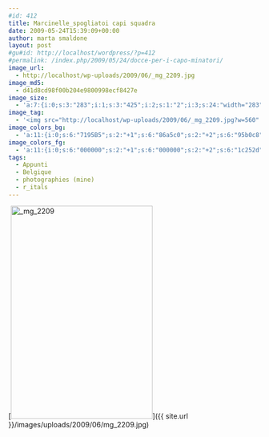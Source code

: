 ```yaml
---
#id: 412
title: Marcinelle_spogliatoi capi squadra
date: 2009-05-24T15:39:09+00:00
author: marta smaldone
layout: post
#gu#id: http://localhost/wordpress/?p=412
#permalink: /index.php/2009/05/24/docce-per-i-capo-minatori/
image_url:
  - http://localhost/wp-uploads/2009/06/_mg_2209.jpg
image_md5:
  - d41d8cd98f00b204e9800998ecf8427e
image_size:
  - 'a:7:{i:0;s:3:"283";i:1;s:3:"425";i:2;s:1:"2";i:3;s:24:"width="283" height="425"";s:4:"bits";s:1:"8";s:8:"channels";s:1:"3";s:4:"mime";s:10:"image/jpeg";}'
image_tag:
  - '<img src="http://localhost/wp-uploads/2009/06/_mg_2209.jpg?w=560" class="aligncenter size-full wp-image-411" title="_mg_2209"   alt="_mg_2209"    />'
image_colors_bg:
  - 'a:11:{i:0;s:6:"7195B5";s:2:"+1";s:6:"86a5c0";s:2:"+2";s:6:"95b0c8";s:2:"+3";s:6:"b9cbdb";s:2:"+4";s:6:"dbe4ec";s:2:"+5";s:6:"f1f5f8";i:-1;s:6:"607f9a";i:-2;s:6:"557088";i:-3;s:6:"394b5b";i:-4;s:6:"1c252d";i:-5;s:6:"0b0f12";}'
image_colors_fg:
  - 'a:11:{i:0;s:6:"000000";s:2:"+1";s:6:"000000";s:2:"+2";s:6:"1c252d";s:2:"+3";s:6:"394b5b";s:2:"+4";s:6:"394b5b";s:2:"+5";s:6:"557088";i:-1;s:6:"ffffff";i:-2;s:6:"ffffff";i:-3;s:6:"b9cbdb";i:-4;s:6:"95b0c8";i:-5;s:6:"95b0c8";}'
tags:
  - Appunti
  - Belgique
  - photographies (mine)
  - r_itals
---
```

[<img class="aligncenter wp-image-411 size-full" title="_mg_2209" src="{{ site.url }}/images/uploads/2009/06/mg_2209.jpg" alt="_mg_2209" width="283" height="425" srcset="{{ site.url }}/images/uploads/2009/06/mg_2209.jpg 283w, {{ site.url }}/images/uploads/2009/06/mg_2209-200x300.jpg 200w" sizes="(max-width: 283px) 100vw, 283px" />]({{ site.url }}/images/uploads/2009/06/mg_2209.jpg)